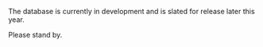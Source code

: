 The database is currently in development and is slated for release later this year.

Please stand by.